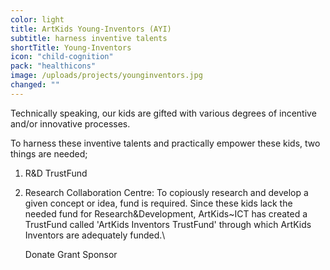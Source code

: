 ```yaml
---
color: light
title: ArtKids Young-Inventors (AYI)
subtitle: harness inventive talents
shortTitle: Young-Inventors
icon: "child-cognition"
pack: "healthicons"
image: /uploads/projects/younginventors.jpg
changed: ""
---
```

Technically speaking, our kids are gifted with various degrees of incentive and/or innovative processes.

To harness these inventive talents and practically empower these kids, two things are needed;

1. R&D TrustFund
2. Research Collaboration Centre:
   To copiously research and develop a given concept or idea, fund is required. Since these kids lack the needed fund for Research&Development, ArtKids~ICT has created a TrustFund called 'ArtKids Inventors TrustFund' through which ArtKids Inventors are adequately funded.\

   Donate
   Grant
   Sponsor